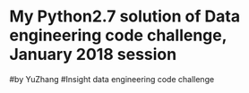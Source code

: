 # My Python2.7 solution of Data engineering code challenge, January 2018 session
#by YuZhang
#Insight data engineering code challenge
